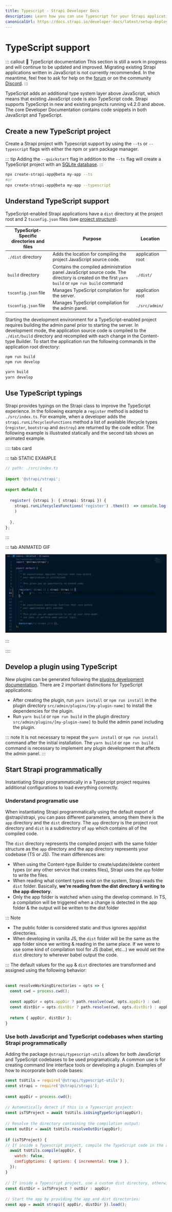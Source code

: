 ```yaml
---
title: Typescript - Strapi Developer Docs
description: Learn how you can use Typescript for your Strapi application.
canonicalUrl: https://docs.strapi.io/developer-docs/latest/setup-deployment-guides/configurations/databases/typescript.html
---
```


# TypeScript support

::: callout 🚧  TypeScript documentation
This section is still a work in progress and will continue to be updated and improved. Migrating existing Strapi applications written in JavaScript is not currently recommended. In the meantime, feel free to ask for help on the [forum](https://forum.strapi.io/) or on the community [Discord](https://discord.strapi.io).
:::

TypeScript adds an additional type system layer above JavaScript, which means that existing JavaScript code is also TypeScript code. Strapi supports TypeScript in new and existing projects running v4.2.0 and above. The core Developer Documentation contains code snippets in both JavaScript and TypeScript.

## Create a new TypeScript project

Create a Strapi project with Typescript support by using the `--ts` or `--typescript` flags with either the npm or yarn package manager.

::: tip
Adding the `--quickstart` flag in addition to the `--ts` flag will create a TypeScript project with an [SQLite database](/developer-docs/latest/setup-deployment-guides/installation/cli.md#creating-a-strapi-project).
:::

<!-- UPDATE these code blocks for the stable release-->

<code-group>

<code-block title="NPM">

```sh
npx create-strapi-app@beta my-app --ts
#or
npx create-strapi-app@beta my-app --typescript
```

</code-block>

<!-- <code-block title="YARN">
```sh
yarn create-strapi-app@latest my-project --ts

# or

yarn create-strapi-app@latest my-project --typescript
```
</code-block> -->

</code-group>

## Understand TypeScript support

TypeScript-enabled Strapi applications have a `dist` directory at the project root and 2 `tsconfig.json` files (see [project structure](/developer-docs/latest/setup-deployment-guides/file-structure.md)).

| TypeScript-Specific directories and files | Purpose                                                                                                                                           | Location         |
|-------------------------------------------|---------------------------------------------------------------------------------------------------------------------------------------------------|------------------|
| `./dist` directory                        | Adds the location for compiling the project JavaScript source code.                                                                               | application root |
| `build` directory                         | Contains the compiled administration panel JavaScript source code.  The directory is created on the first `yarn build` or `npm run build` command | `./dist/`         |
| `tsconfig.json` file                      | Manages TypeScript compilation for the server.                                                                                                    | application root |
| `tsconfig.json` file                      | Manages TypeScript compilation for the admin panel.                                                                                               | `./src/admin/`   |

Starting the development environment for a TypeScript-enabled project requires building the admin panel prior to starting the server. In development mode, the application source code is compiled to the `./dist/build` directory and recompiled with each change in the Content-type Builder. To start the application run the following commands in the application root directory:

<code-group>

<code-block title="NPM">

```sh
npm run build
npm run develop
```

</code-block>

 <code-block title="YARN">

```sh
yarn build
yarn develop
```

</code-block>

</code-group>

## Use TypeScript typings

Strapi provides typings on the Strapi class to improve the TypeScript experience. In the following example a `register` method is added to `./src/index.ts`. For example, when a developer adds the `strapi.runLifecyclesFunctions` method a list of available lifecycle types (`register`, `bootstrap` and `destroy`) are returned by the code editor. The following example is illustrated statically and the second tab shows an animated example.

:::: tabs card

::: tab STATIC EXAMPLE

```ts
// path: ./src/index.ts

import '@strapi/strapi';

export default {

  register( {strapi }: { strapi: Strapi }) {
    strapi.runLifecyclesFunctions('register') .then(()  => console.log('hello world')
    )
    
  },
};
```

:::

::: tab ANIMATED GIF

![Animated gif demonstrating TypeScript typings](./TypeScript-typing.gif)

:::

::::

<!--add text description here-->

## Develop a plugin using TypeScript

New plugins can be generated following the [plugins development documentation](/developer-docs/latest/development/plugins-development.md). There are 2 important distinctions for TypeScript applications:

- After creating the plugin, run `yarn install` or `npm run install` in the plugin directory `src/admin/plugins/[my-plugin-name]` to install the dependencies for the plugin.
- Run `yarn build` or `npm run build` in the plugin directory `src/admin/plugins/[my-plugin-name]` to build the admin panel including the plugin.

::: note
It is not necessary to repeat the `yarn install` or `npm run install` command after the initial installation. The `yarn build` or `npm run build` command is necessary to implement any plugin development that affects the admin panel.
:::

## Start Strapi programmatically

Instantiating Strapi programmatically in a Typescript project requires additional configurations to load everything correctly.

### Understand programatic use

When instantiating Strapi programmatically using the default export of @strapi/strapi, you can pass different parameters, among them there is the `app` directory and the `dist` directory. The `app` directory is the project root directory and `dist` is a subdirectory of `app` which contains all of the compiled code.

The `dist` directory represents the compiled project with the same folder structure as the `app` directory and the app directory represents your codebase (TS or JS). The main differences are:

- When using the Content-type Builder to create/update/delete content types (or any other service that creates files), Strapi uses the `app` folder to write the files.
- When reading what content types exist on the system, Strapi reads the `dist` folder. Basically, **we're reading from the dist directory & writing to the app directory**.
- Only the app folder is watched when using the develop command. In TS, a compilation will be triggered when a change is detected in the app folder & the output will be written to the dist folder

::: Note

- The public folder is considered static and thus ignores app/dist directories.
- When developing in vanilla JS, the `dist` folder will be the same as the app folder since we writing & reading in the same place. If we were to use some kind of compilation tool for JS (babel, etc...) we would set the `dist` directory to wherever babel output the code.

:::
The default values for the `app` & `dist` directories are transformed and assigned using the following behavior:

```js

const resolveWorkingDirectories = opts => {
  const cwd = process.cwd();

  const appDir = opts.appDir ? path.resolve(cwd, opts.appDir) : cwd;
  const distDir = opts.distDir ? path.resolve(cwd, opts.distDir) : appDir;

  return { appDir, distDir };
}

```

### Use both JavaScript and TypeScript codebases when starting Strapi programmatically

Adding the package `@strapi/typescript-utils` allows for both JavaScript and TypeScript codebases to be used programatically. A common use is for creating command line interface tools or developing a plugin. Examples of how to incorporate both code bases:

```js
const tsUtils = require('@strapi/typescript-utils');
const strapi = require('@strapi/strapi');

const appDir = process.cwd();

// Automatically detect if this is a Typescript project:
const isTSProject = await tsUtils.isUsingTypeScript(appDir);

// Resolve the directory containing the compilation output:
const outDir = await tsUtils.resolveOutDir(appDir);

if (isTSProject) {
// If inside a Typescript project, compile the TypeScript code in the appDir:
  await tsUtils.compile(appDir, {
    watch: false,
    configOptions: { options: { incremental: true } },
  });
}

// If inside a Typescript project, use a custom dist directory, otherwise set it to appDir value: 
const distDir = isTSProject ? outDir : appDir;

// Start the app by providing the app and dist directories:
const app = await strapi({ appDir, distDir }).load();

```
